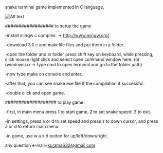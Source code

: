 snake terminal game
implemented in C language,

 ![Alt text](https://github.com/Stormcun/snake_c/blob/master/data/yilan-oyunu-terminal.png?raw=true)


##################
to setup the game

-install mingw c compiler. -> http://www.mingw.org/

-download 3.0.c and makefile files and put them in a folder.

-open the folder and in folder press shift key on keyboard, while pressing,
	click mouse right click and select open command window here.
	(or (windows)+r -> type cmd to open terminal and  go to the folder path)

-now type make on console and enter.

-after that, you can see snake.exe file if the compilation if successful.

-double click and open game.

###################
to play game

-first, in main menu press 1 to start game, 2 to set snake speed. 3 to exit.

-in settings, press a or d to set speed and press s to down cursor,
	and press a or d to return main menu.
	
-in game, use w a s d button for up/left/down/right.

any question
e-mail=kurama632@gmail.com
